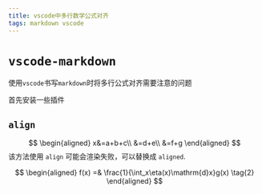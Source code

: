 ```yaml
---
title: vscode中多行数学公式对齐
tags: markdown vscode
---
```


# `vscode-markdown`
使用`vscode`书写`markdown`时将多行公式对齐需要注意的问题

首先安装一些插件
## `align`
$$
\begin{aligned}
x&=a+b+c\\
&=d+e\\
&=f+g
\end{aligned}
$$
该方法使用 `align` 可能会渲染失败，可以替换成 `aligned`.

$$
\begin{aligned}
f(x) =& \frac{1}{\int_x\eta(x)\mathrm{d}x}g(x) \tag{2}
\end{aligned}
$$
